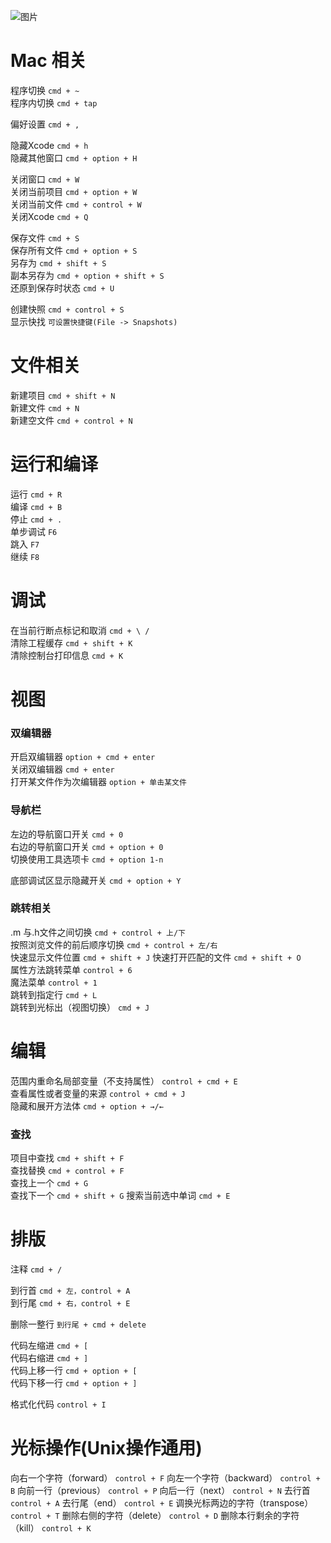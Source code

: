 ![图片](http://cc.cocimg.com/api/uploads/20160204/1454553083700274.png)

# Mac 相关

程序切换         `cmd + ~`  
程序内切换       `cmd + tap`  

偏好设置         `cmd + ,`  

隐藏Xcode       `cmd + h`  
隐藏其他窗口      `cmd + option + H`  

关闭窗口          `cmd + W`  
关闭当前项目       `cmd + option + W`  
关闭当前文件       `cmd + control + W`  
关闭Xcode        `cmd + Q`  

保存文件           `cmd + S`  
保存所有文件       `cmd + option + S`  
另存为            `cmd + shift + S`  
副本另存为         `cmd + option + shift + S`  
还原到保存时状态    `cmd + U`  

创建快照           `cmd + control + S`  
显示快找            `可设置快捷键(File -> Snapshots)`  

# 文件相关

新建项目    `cmd + shift + N`  
新建文件    `cmd + N`  
新建空文件   `cmd + control + N`

# 运行和编译

运行      `cmd + R`  
编译      `cmd + B`  
停止      `cmd + .`  
单步调试   `F6`  
跳入      `F7`  
继续      `F8`  

#  调试
在当前行断点标记和取消    `cmd + \ /`  
清除工程缓存            `cmd + shift + K`  
清除控制台打印信息       `cmd + K`  

# 视图

### 双编辑器  
开启双编辑器               `option + cmd + enter`  
关闭双编辑器	             `cmd + enter`  
打开某文件作为次编辑器       `option + 单击某文件`  

###  导航栏  
左边的导航窗口开关	        `cmd + 0`  
右边的导航窗口开关           `cmd + option + 0`  
切换使用工具选项卡           `cmd + option 1-n`    

底部调试区显示隐藏开关        `cmd + option + Y`  


### 跳转相关  
.m 与.h文件之间切换         `cmd + control + 上/下`  
按照浏览文件的前后顺序切换    `cmd + control + 左/右`  
快速显示文件位置            `cmd + shift + J`
快速打开匹配的文件          `cmd + shift + O`  
属性方法跳转菜单            `control + 6`  
魔法菜单                   `control + 1`  
跳转到指定行                `cmd + L`  
跳转到光标出（视图切换）      `cmd + J`

# 编辑  

范围内重命名局部变量（不支持属性）         `control + cmd + E`  
查看属性或者变量的来源                   `control + cmd + J`    
隐藏和展开方法体                        `cmd + option + →/←`

### 查找
项目中查找              `cmd + shift + F`  
查找替换                `cmd + control + F`  
查找上一个               `cmd + G`  
查找下一个               `cmd + shift + G`
搜索当前选中单词           `cmd + E`

# 排版

注释           `cmd + /`  

到行首	      `cmd + 左，control + A`  
到行尾	      `cmd + 右，control + E`  

删除一整行	  `到行尾 + cmd + delete`  

代码左缩进	  `cmd + [`  
代码右缩进	  `cmd + ]`  
代码上移一行	  `cmd + option + [`  
代码下移一行    `cmd + option + ]`  

格式化代码      `control + I`  

# 光标操作(Unix操作通用)
向右一个字符（forward）         `control + F`
向左一个字符（backward）        `control + B`
向前一行（previous）           `control + P`
向后一行（next）               `control + N`
去行首                        `control + A`
去行尾（end）                  `control + E`
调换光标两边的字符（transpose）  `control + T`
删除右侧的字符（delete）        `control + D`
删除本行剩余的字符（kill）       `control + K`
